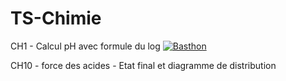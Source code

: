 # TS-Chimie

CH1 - Calcul pH avec formule du log
[![Basthon](https://basthon.fr/theme/assets/img/basthon.svg)](https://mybinder.org/v2/gh/CDERYCKE/TS-Chimie/master?filepath=pH.ipynb)

CH10 - force des acides - Etat final et diagramme de distribution  


